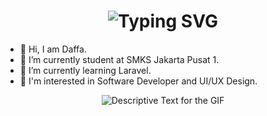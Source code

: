 <div align="center">
    <h1>
        <img src="https://readme-typing-svg.herokuapp.com?font=Jetbrains+mono&size=40&duration=3000&color=33FF33&center=true&vCenter=true&width=435&lines=Hey..+I'm+Daffa;This+is..;..my+Github..;" alt="Typing SVG"/>
    </h1>
</div>

- 👋 Hi, I am Daffa.
- 🔭 I’m currently student at SMKS Jakarta Pusat 1.
- 🌱 I’m currently learning Laravel.
- 👀 I'm interested in Software Developer and UI/UX Design.
  
<div align="center">
    <p>
        <img src="https://tenor.com/bYH2b.gif" alt="Descriptive Text for the GIF" />
    </p>
</div>


